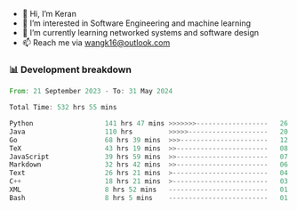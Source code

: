 - 👋 Hi, I’m Keran
- 👀 I’m interested in Software Engineering and machine learning
- 🌱 I’m currently learning networked systems and software design
- 📫 Reach me via wangk16@outlook.com


###  📊 Development breakdown
<!--START_SECTION:waka-->

```rust
From: 21 September 2023 - To: 31 May 2024

Total Time: 532 hrs 55 mins

Python                  141 hrs 47 mins >>>>>>>------------------   26.36 %
Java                    110 hrs         >>>>>--------------------   20.45 %
Go                      68 hrs 39 mins  >>>----------------------   12.77 %
TeX                     43 hrs 19 mins  >>-----------------------   08.06 %
JavaScript              39 hrs 59 mins  >>-----------------------   07.44 %
Markdown                32 hrs 42 mins  >>-----------------------   06.08 %
Text                    26 hrs 21 mins  >------------------------   04.90 %
C++                     18 hrs 21 mins  >------------------------   03.41 %
XML                     8 hrs 52 mins   -------------------------   01.65 %
Bash                    8 hrs 5 mins    -------------------------   01.50 %
```

<!--END_SECTION:waka-->

<!---
keran-w/keran-w is a ✨ special ✨ repository because its `README.md` (this file) appears on your GitHub profile.
You can click the Preview link to take a look at your changes.
--->
